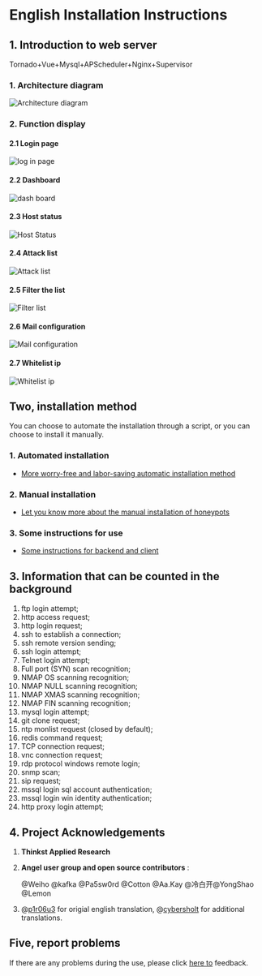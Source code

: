 # English Installation Instructions

## 1. Introduction to web server

Tornado+Vue+Mysql+APScheduler+Nginx+Supervisor

### 1. Architecture diagram

![Architecture diagram](https://raw.githubusercontent.com/p1r06u3/opencanary_web/master/docs/images/honeypot.png)

### 2. Function display

#### 2.1 Login page

![log in page](https://raw.githubusercontent.com/p1r06u3/opencanary_web/master/docs/images/login.png)

#### 2.2 Dashboard

![dash board](https://raw.githubusercontent.com/p1r06u3/opencanary_web/master/docs/images/dashboard.png)

#### 2.3 Host status

![Host Status](https://raw.githubusercontent.com/p1r06u3/opencanary_web/master/docs/images/hoststatus.png)

#### 2.4 Attack list

![Attack list](https://raw.githubusercontent.com/p1r06u3/opencanary_web/master/docs/images/attacklist.png)

#### 2.5 Filter the list

![Filter list](https://raw.githubusercontent.com/p1r06u3/opencanary_web/master/docs/images/filterlist.png)

#### 2.6 Mail configuration

![Mail configuration](https://raw.githubusercontent.com/p1r06u3/opencanary_web/master/docs/images/mailconf.png)

#### 2.7 Whitelist ip

![Whitelist ip](https://raw.githubusercontent.com/p1r06u3/opencanary_web/master/docs/images/whiteiplist.png)

## Two, installation method

You can choose to automate the installation through a script, or you can choose to install it manually.

### 1. Automated installation

- [More worry-free and labor-saving automatic installation method](/docs/install/Linux_AutoInstall.md)

### 2. Manual installation

- [Let you know more about the manual installation of honeypots](/docs/install/Manual_Installation.md)

### 3. Some instructions for use

- [Some instructions for backend and client](/docs/install/Document.md)

## 3. Information that can be counted in the background

1. ftp login attempt;
2. http access request;
3. http login request;
4. ssh to establish a connection;
5. ssh remote version sending;
6. ssh login attempt;
7. Telnet login attempt;
8. Full port (SYN) scan recognition;
9. NMAP OS scanning recognition;
10. NMAP NULL scanning recognition;
11. NMAP XMAS scanning recognition;
12. NMAP FIN scanning recognition;
13. mysql login attempt;
14. git clone request;
15. ntp monlist request (closed by default);
16. redis command request;
17. TCP connection request;
18. vnc connection request;
19. rdp protocol windows remote login;
20. snmp scan;
21. sip request;
22. mssql login sql account authentication;
23. mssql login win identity authentication;
24. http proxy login attempt;

## 4. Project Acknowledgements

1. **Thinkst Applied Research**

2. **Angel user group and open source contributors** :

    @Weiho @kafka @Pa5sw0rd @Cotton @Aa.Kay @冷白开@YongShao @Lemon

3. @[p1r06u3](https://github.com/p1r06u3) for origial english translation, @[cybersholt](https://github.com/cybersholt) for additional translations.

## Five, report problems

If there are any problems during the use, please click [here to](https://github.com/p1r06u3/opencanary_web/issues/new) feedback.
